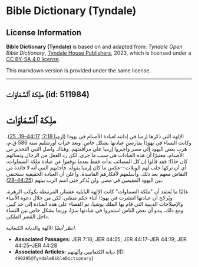 # Bible Dictionary (Tyndale)

## License Information

**Bible Dictionary (Tyndale)** is based on and adapted from: _Tyndale Open Bible Dictionary_, [Tyndale House Publishers](https://tyndaleopenresources.com/), 2023, which is licensed under a [CC BY-SA 4.0 license](https://creativecommons.org/licenses/by-sa/4.0/legalcode.en).

This markdown version is provided under the same license.



--------------------------------

## ملِكة ٱلسَّمَاوَات (id: 511984)

ملِكة ٱلسَّمَاوَات
==================

الإلهة التي ذكرها إرميا في إدانته لعبادة الأصنام في يهوذا ([إرميا 7:18؛](https://ref.ly/Jer7:18) [44:17–19، 25](https://ref.ly/Jer44:17-Jer44:19,Jer44:25)). وكانت النساء في يهوذا يمارسن عبادتها بشكل خاص. وبعد خراب أورشليم سنة 586 ق.م، هرب بعض اليهود إلى مصر وأجبروا إرميا على مرافقتهم. وهناك واصل النبي التحذير من الأصنام، معتبرًا أن هذه العبادات هي سبب ما جرى. لكن رد الفعل من الرجال ونسائهم كان حادًا؛ فقد قالوا إن كل المصائب بدأت فقط بعدما توقفوا عن عبادة ملكة السماوات، أي أن تركها جلب لهم الويلات—عكس ما كان إرميا يقوله. فأجابهم النبي أنه لا فائدة من النقاش معهم بعد ذلك، وأسلمهم لأفكارهم الفاسدة، وأعلن أن العبادة الحقيقية ستختفي بين اليهود المقيمين في مصر، ولن يُذكر حتى اسم الرب بينهم ([44:25–28](https://ref.ly/Jer44:25-Jer44:28)).

غالبًا ما يُعتقد أن "ملكة السماوات" كانت الإلهة البابلية عشتار، المرتبطة بكوكب الزهرة، ويُرجّح أن عبادتها انتشرت في يهوذا أثناء حكم منسّى. لكن من خلال دعوة الأنبياء والإصلاحات الدينية التي قام بها الملك يوشيا، تم القضاء على هذه العبادة إلى حد كبير. ومع ذلك، يبدو أن بعض الناس استمروا في عبادتها سرًا، وربما بشكل خاص بين النساء داخل القصر الملكي.

*انظر أيضًا* الآلهة والديانة الكنعانية.

* **Associated Passages:** JER 7:18; JER 44:25; JER 44:17–JER 44:19; JER 44:25–JER 44:28
* **Associated Articles:** ديانة الكنعانيين وآلهتهم (ID: `490295@TyndaleBibleDictionary`)

